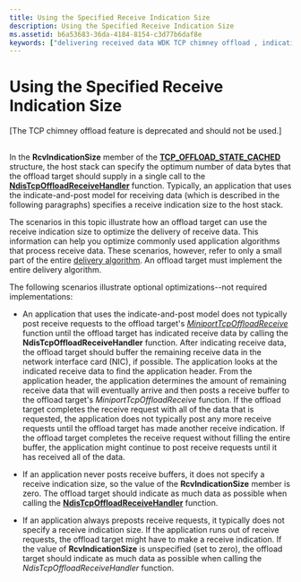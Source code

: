 ```yaml
---
title: Using the Specified Receive Indication Size
description: Using the Specified Receive Indication Size
ms.assetid: b6a53683-36da-4184-8154-c3d77b6daf8e
keywords: ["delivering received data WDK TCP chimney offload , indication size", "indication size WDK TCP chimney offload"]
---
```


# Using the Specified Receive Indication Size


\[The TCP chimney offload feature is deprecated and should not be used.\]

## <a href="" id="ddk-using-the-specified-receive-indication-size-ng"></a>


In the **RcvIndicationSize** member of the [**TCP\_OFFLOAD\_STATE\_CACHED**](https://msdn.microsoft.com/library/windows/hardware/ff570937) structure, the host stack can specify the optimum number of data bytes that the offload target should supply in a single call to the [**NdisTcpOffloadReceiveHandler**](https://msdn.microsoft.com/library/windows/hardware/ff564606) function. Typically, an application that uses the indicate-and-post model for receiving data (which is described in the following paragraphs) specifies a receive indication size to the host stack.

The scenarios in this topic illustrate how an offload target can use the receive indication size to optimize the delivery of receive data. This information can help you optimize commonly used application algorithms that process receive data. These scenarios, however, refer to only a small part of the entire [delivery algorithm](delivery-algorithm.md). An offload target must implement the entire delivery algorithm.

The following scenarios illustrate optional optimizations--not required implementations:

-   An application that uses the indicate-and-post model does not typically post receive requests to the offload target's [*MiniportTcpOffloadReceive*](https://msdn.microsoft.com/library/windows/hardware/ff559460) function until the offload target has indicated receive data by calling the **NdisTcpOffloadReceiveHandler** function. After indicating receive data, the offload target should buffer the remaining receive data in the network interface card (NIC), if possible. The application looks at the indicated receive data to find the application header. From the application header, the application determines the amount of remaining receive data that will eventually arrive and then posts a receive buffer to the offload target's *MiniportTcpOffloadReceive* function. If the offload target completes the receive request with all of the data that is requested, the application does not typically post any more receive requests until the offload target has made another receive indication. If the offload target completes the receive request without filling the entire buffer, the application might continue to post receive requests until it has received all of the data.

-   If an application never posts receive buffers, it does not specify a receive indication size, so the value of the **RcvIndicationSize** member is zero. The offload target should indicate as much data as possible when calling the [**NdisTcpOffloadReceiveHandler**](https://msdn.microsoft.com/library/windows/hardware/ff564606) function.

-   If an application always preposts receive requests, it typically does not specify a receive indication size. If the application runs out of receive requests, the offload target might have to make a receive indication. If the value of **RcvIndicationSize** is unspecified (set to zero), the offload target should indicate as much data as possible when calling the *NdisTcpOffloadReceiveHandler* function.

 

 





